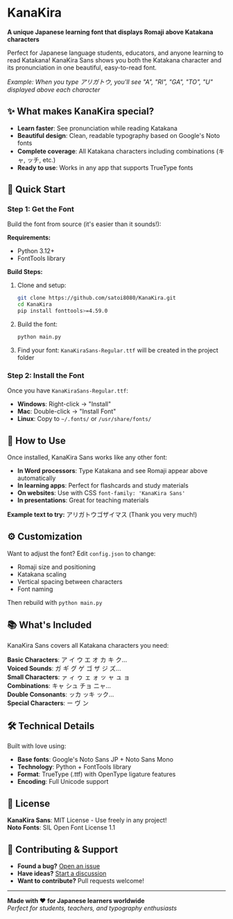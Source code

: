 # KanaKira

**A unique Japanese learning font that displays Romaji above Katakana characters**

Perfect for Japanese language students, educators, and anyone learning to read Katakana! KanaKira Sans shows you both
the Katakana character and its pronunciation in one beautiful, easy-to-read font.

*Example: When you type アリガトウ, you'll see "A", "RI", "GA", "TO", "U" displayed above each character*

## ✨ What makes KanaKira special?

- **Learn faster**: See pronunciation while reading Katakana
- **Beautiful design**: Clean, readable typography based on Google's Noto fonts
- **Complete coverage**: All Katakana characters including combinations (キャ, ッチ, etc.)
- **Ready to use**: Works in any app that supports TrueType fonts

## 🚀 Quick Start

### Step 1: Get the Font

Build the font from source (it's easier than it sounds!):

**Requirements:**

- Python 3.12+
- FontTools library

**Build Steps:**

1. Clone and setup:
   ```bash
   git clone https://github.com/satoi8080/KanaKira.git
   cd KanaKira
   pip install fonttools>=4.59.0
   ```

2. Build the font:
   ```bash
   python main.py
   ```

3. Find your font: `KanaKiraSans-Regular.ttf` will be created in the project folder

### Step 2: Install the Font

Once you have `KanaKiraSans-Regular.ttf`:

- **Windows**: Right-click → "Install"
- **Mac**: Double-click → "Install Font"
- **Linux**: Copy to `~/.fonts/` or `/usr/share/fonts/`

## 🎯 How to Use

Once installed, KanaKira Sans works like any other font:

- **In Word processors**: Type Katakana and see Romaji appear above automatically
- **In learning apps**: Perfect for flashcards and study materials
- **On websites**: Use with CSS `font-family: 'KanaKira Sans'`
- **In presentations**: Great for teaching materials

**Example text to try:** アリガトウゴザイマス (Thank you very much!)

## ⚙️ Customization

Want to adjust the font? Edit `config.json` to change:

- Romaji size and positioning
- Katakana scaling
- Vertical spacing between characters
- Font naming

Then rebuild with `python main.py`

## 📚 What's Included

KanaKira Sans covers all Katakana characters you need:

**Basic Characters**: ア イ ウ エ オ カ キ ク...  
**Voiced Sounds**: ガ ギ グ ゲ ゴ ザ ジ ズ...  
**Small Characters**: ァ ィ ゥ ェ ォ ッ ャ ュ ョ  
**Combinations**: キャ シュ チョ ニャ...  
**Double Consonants**: ッカ ッキ ック...  
**Special Characters**: ー ヴ ン

## 🛠️ Technical Details

Built with love using:

- **Base fonts**: Google's Noto Sans JP + Noto Sans Mono
- **Technology**: Python + FontTools library
- **Format**: TrueType (.ttf) with OpenType ligature features
- **Encoding**: Full Unicode support

## 📄 License

**KanaKira Sans**: MIT License - Use freely in any project!  
**Noto Fonts**: SIL Open Font License 1.1

## 🤝 Contributing & Support

- **Found a bug?** [Open an issue](https://github.com/satoi8080/KanaKira/issues)
- **Have ideas?** [Start a discussion](https://github.com/satoi8080/KanaKira/discussions)
- **Want to contribute?** Pull requests welcome!

---

**Made with ❤️ for Japanese learners worldwide**  
*Perfect for students, teachers, and typography enthusiasts*